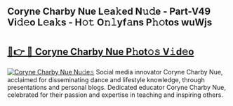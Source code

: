 ## Coryne Charby Nue L𝚎a𝚔ed N𝚞𝚍e - Part-V49 Vi𝚍𝚎o L𝚎a𝚔s - H𝚘𝚝 O𝚗𝚕yf𝚊ns P𝚑𝚘tos wuWjs

# <h2><a href="http://kf42axs.oniu.top/?m=Coryne+Charby+Nue">🔗👉 🔴 Coryne Charby Nue P𝚑ot𝚘𝚜 V𝚒d𝚎o</a></h2>

[![Coryne Charby Nue Nu𝚍e𝚜](https://i.imgur.com/0qMVB7G.gif)](http://kf42axs.oniu.top/?m=Coryne+Charby+Nue)
Social media innovator Coryne Charby Nue, acclaimed for disseminating dance and lifestyle knowledge, through presentations and personal blogs. Dedicated educator Coryne Charby Nue, celebrated for their passion and expertise in teaching and inspiring others.  
